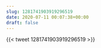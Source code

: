 ```yaml
---
slug: 1281741903919296519
date: 2020-07-11 00:07:38+00:00
draft: false
---
```


{{< tweet 1281741903919296519 >}}
